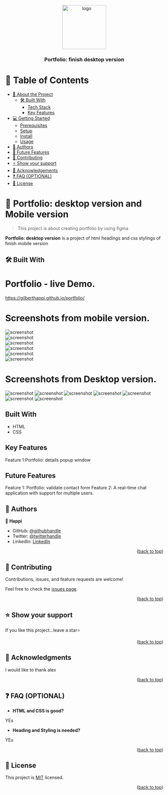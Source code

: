 
<a name="readme-top"></a>

<!--
!!! IMPORTANT !!!
This README is an example of how you could professionally present your codebase. 
Writing documentation is a crucial part of your work as a professional software developer and cannot be ignored. 

You should modify this file to match your project and remove sections that don't apply.

REQUIRED SECTIONS:
- Table of Contents
- About the Project
  - Built With
  - Live Demo
- Getting Started
- Authors
- Future Features
- Contributing
- Show your support
- Acknowledgements
- License

OPTIONAL SECTIONS:
- FAQ

After you're finished please remove all the comments and instructions!

For more information on the importance of a professional README for your repositories: https://github.com/microverseinc/curriculum-transversal-skills/blob/main/documentation/articles/readme_best_practices.md
-->

<div align="center">
  <!-- You are encouraged to replace this logo with your own! Otherwise you can also remove it. -->
  <img src="download.jpeg" alt="logo" width="140"  height="auto" />
  <br/>

  <h3><b>Portfolio: finish desktop version</b></h3>

</div>

<!-- TABLE OF CONTENTS -->

# 📗 Table of Contents

- [📖 About the Project](#about-project)
  - [🛠 Built With](#built-with)
    - [Tech Stack](#tech-stack)
    - [Key Features](#key-features)
- [💻 Getting Started](#getting-started)
  - [Prerequisites](#prerequisites)
  - [Setup](#setup)
  - [Install](#install)
  - [Usage](#usage)
- [👥 Authors](#authors)
- [🔭 Future Features](#future-features)
- [🤝 Contributing](#contributing)
- [⭐️ Show your support](#support)
- [🙏 Acknowledgements](#acknowledgements)
- [❓ FAQ (OPTIONAL)](#faq)
- [📝 License](#license)

<!-- PROJECT DESCRIPTION -->

# 📖 Portfolio: desktop version and Mobile version<a name="about-project"></a>

> This project is about creating portfolio by using figma

**Portfolio: desktop version** is a project of html headings and css stylings of 
finish mobile version

## 🛠 Built With <a name="built-with"></a>

# Portfolio - live Demo.
  https://gilberthappi.github.io/portfolio/

  # Screenshots from mobile version.
  ![screenshot](./figmaImages/screenshot/mobile1.png)  
  ![screenshot](./figmaImages/screenshot/mobile2.png)  
  ![screenshot](./figmaImages/screenshot/mobile3.png)  
  ![screenshot](./figmaImages/screenshot/mobile4.png)  
  ![screenshot](./figmaImages/screenshot/mobile5.png)  
  ![screenshot](./figmaImages/screenshot/mobile6.png)  

  # Screenshots from Desktop version.
  ![screenshot](./figmaImages/screenshot/desktop1.png)
   ![screenshot](./figmaImages/screenshot/desktop2.png)
    ![screenshot](./figmaImages/screenshot/desktop3.png)
     ![screenshot](./figmaImages/screenshot/desktop4.png)
      ![screenshot](./figmaImages/screenshot/desktop5.png)
       ![screenshot](./figmaImages/screenshot/desktop6.png)
        ![screenshot](./figmaImages/screenshot/desktop7.png)

  ## Built With
- HTML
- CSS

## Key Features
 Feature 1:Portfolio: details popup window

## Future Features
Feature 1: Portfolio: validate contact form
Feature 2: A real-time chat application with support for multiple users.


<!-- AUTHORS -->

## 👥 Authors <a name="authors"></a>

👤 **Happi**
- GitHub: [@githubhandle](https://github.com/gilberthappi)
- Twitter: [@twitterhandle](https://twitter.com/DushimimanaGil3)
- LinkedIn: [LinkedIn](https://www.linkedin.com/in/dushimimana-gilbert-happi-997b2a262/)

<p align="right">(<a href="#readme-top">back to top</a>)</p>

<!-- CONTRIBUTING -->

## 🤝 Contributing <a name="contributing"></a>

Contributions, issues, and feature requests are welcome!

Feel free to check the [issues page](../../issues/).

<p align="right">(<a href="#readme-top">back to top</a>)</p>

<!-- SUPPORT -->

## ⭐️ Show your support <a name="support"></a>

If you like this project...leave a star⭐️

<p align="right">(<a href="#readme-top">back to top</a>)</p>

<!-- ACKNOWLEDGEMENTS -->

## 🙏 Acknowledgments <a name="acknowledgements"></a>

I would like to thank alex

<p align="right">(<a href="#readme-top">back to top</a>)</p>

<!-- FAQ (optional) -->

## ❓ FAQ (OPTIONAL) <a name="faq"></a>

- **HTML and CSS is good?**

YEs
- **Heading and Styling is needed?**

YEs



<p align="right">(<a href="#readme-top">back to top</a>)</p>

<!-- LICENSE -->

## 📝 License <a name="license"></a>

This project is [MIT](./LICENSE)  licensed.

<p align="right">(<a href="#readme-top">back to top</a>)</p>

